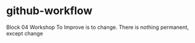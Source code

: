 # github-workflow
Block 04 Workshop
To Improve is to change.
There is nothing permanent, except change